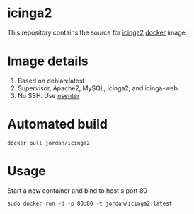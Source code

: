 icinga2
==============

This repository contains the source for [icinga2](https://www.icinga.org/icinga2/) [docker](https://docker.io) image.

# Image details

1. Based on debian:latest
1. Supervisor, Apache2, MySQL, icinga2, and icinga-web 
1. No SSH.  Use [nsenter](https://github.com/jpetazzo/nsenter)

# Automated build

```docker pull jordan/icinga2```

# Usage
Start a new container and bind to host's port 80

```sudo docker run -d -p 80:80 -t jordan/icinga2:latest```
